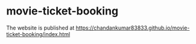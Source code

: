 # movie-ticket-booking
The website is published at https://chandankumar83833.github.io/movie-ticket-booking/index.html
